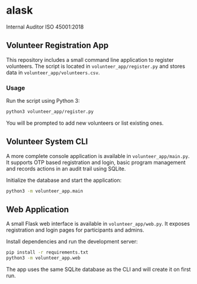 # alask
Internal Auditor ISO 45001:2018

## Volunteer Registration App

This repository includes a small command line application to register volunteers. The script is located in `volunteer_app/register.py` and stores data in `volunteer_app/volunteers.csv`.

### Usage

Run the script using Python 3:

```bash
python3 volunteer_app/register.py
```

You will be prompted to add new volunteers or list existing ones.

## Volunteer System CLI

A more complete console application is available in `volunteer_app/main.py`. It supports OTP based registration and login, basic program management and records actions in an audit trail using SQLite.

Initialize the database and start the application:

```bash
python3 -m volunteer_app.main
```

## Web Application

A small Flask web interface is available in `volunteer_app/web.py`. It exposes registration and login pages for participants and admins.

Install dependencies and run the development server:

```bash
pip install -r requirements.txt
python3 -m volunteer_app.web
```

The app uses the same SQLite database as the CLI and will create it on first run.
